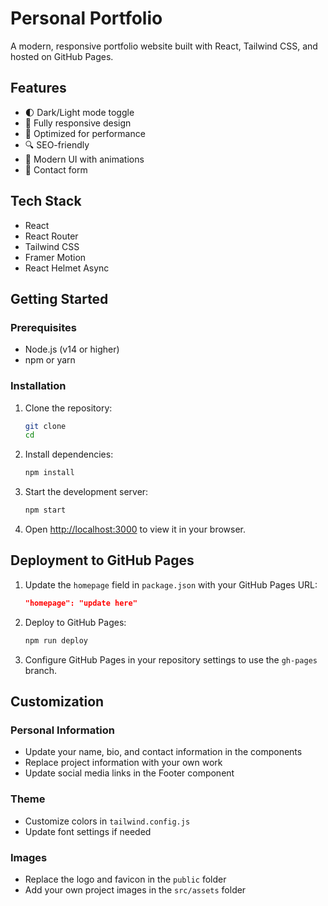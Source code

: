 # Personal Portfolio

A modern, responsive portfolio website built with React, Tailwind CSS, and hosted on GitHub Pages.

## Features

- 🌓 Dark/Light mode toggle
- 📱 Fully responsive design
- 🚀 Optimized for performance
- 🔍 SEO-friendly
- 🎨 Modern UI with animations
- 📝 Contact form

## Tech Stack

- React
- React Router
- Tailwind CSS
- Framer Motion
- React Helmet Async

## Getting Started

### Prerequisites

- Node.js (v14 or higher)
- npm or yarn

### Installation

1. Clone the repository:
   ```bash
   git clone 
   cd 
   ```

2. Install dependencies:
   ```bash
   npm install
   ```

3. Start the development server:
   ```bash
   npm start
   ```

4. Open [http://localhost:3000](http://localhost:3000) to view it in your browser.

## Deployment to GitHub Pages

1. Update the `homepage` field in `package.json` with your GitHub Pages URL:
   ```json
   "homepage": "update here"
   ```

2. Deploy to GitHub Pages:
   ```bash
   npm run deploy
   ```

3. Configure GitHub Pages in your repository settings to use the `gh-pages` branch.

## Customization

### Personal Information

- Update your name, bio, and contact information in the components
- Replace project information with your own work
- Update social media links in the Footer component

### Theme

- Customize colors in `tailwind.config.js`
- Update font settings if needed

### Images

- Replace the logo and favicon in the `public` folder
- Add your own project images in the `src/assets` folder


